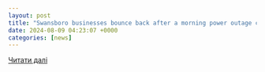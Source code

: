 ```yaml
---
layout: post
title: "Swansboro businesses bounce back after a morning power outage caused by Debby"
date: 2024-08-09 04:23:07 +0000
categories: [news]
---
```


[Читати далі](https://www.publicradioeast.org/2024-08-08/swansboro-businesses-bounce-back-after-a-morning-power-outage-caused-by-debby)
